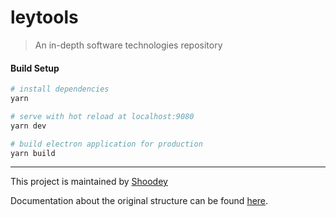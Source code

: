 # leytools

> An in-depth software technologies repository

#### Build Setup

``` bash
# install dependencies
yarn

# serve with hot reload at localhost:9080
yarn dev

# build electron application for production
yarn build
```

---

This project is maintained by [Shoodey](https://github.com/Shoodey)

Documentation about the original structure can be found [here](https://simulatedgreg.gitbooks.io/electron-vue/content/index.html).
